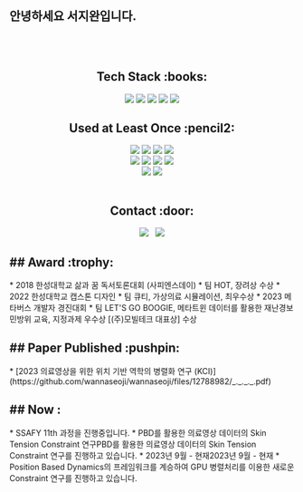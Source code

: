 ## 안녕하세요 서지완입니다.
<div align="center">
<br><br>


<h2>Tech Stack :books:</h2>
<img src="https://img.shields.io/badge/c++-%2300599C.svg?style=for-the-badge&logo=c%2B%2B&logoColor=white">
<img src="https://img.shields.io/badge/OpenGL-%23FFFFFF.svg?style=for-the-badge&logo=opengl">
<img src="https://img.shields.io/badge/unity-%23000000.svg?style=for-the-badge&logo=unity&logoColor=white">
<img src="https://img.shields.io/badge/unrealengine-%23313131.svg?style=for-the-badge&logo=unrealengine&logoColor=white">
<img src="https://img.shields.io/badge/nVIDIA-%2376B900.svg?style=for-the-badge&logo=nVIDIA&logoColor=white">

<h2>Used at Least Once :pencil2:</h2>
<img src="https://img.shields.io/badge/HTML5-E34F26?style=flat&logo=HTML5&logoColor=white"> 
<img src="https://img.shields.io/badge/CSS3-1572B6?style=flat&logo=CSS3&logoColor=white"> 
<img src="https://img.shields.io/badge/JavaScript-F7DF1E?style=flat&logo=JavaScript&logoColor=white"> 
<img src="https://img.shields.io/badge/React-61DAFB?style=flat&logo=React&logoColor=white"> <br>
<img src="https://img.shields.io/badge/Swift-F05138?style=flat&logo=Swift&logoColor=white"> 
<img src="https://img.shields.io/badge/Kotlin-7F52FF?style=flat&logo=Kotlin&logoColor=white"> 
<img src="https://img.shields.io/badge/Java-007396?style=flat&logo=Java&logoColor=white">
<img src="https://img.shields.io/badge/Firebase-FFCA28?style=flat&logo=Firebase&logoColor=white"> <br>
<img src="https://img.shields.io/badge/Python-3776AB?style=flat&logo=Python&logoColor=white">
<img src="https://img.shields.io/badge/MySQL-4479A1?style=flat&logo=MySQL&logoColor=white"> <br><br>

<h2>Contact :door:</h2>
<div align="center">
  <a href="https://wannadev.tistory.com/"><img src="https://img.shields.io/badge/Tistory-000000?style=flat-square&logo=Tistory&logoColor=white&link="https://wannadev.tistory.com/"/></a>&nbsp&nbsp
  <a href="mailto:wannaseoji@naver.com"><img src="https://img.shields.io/badge/Gmail-EA4335?style=flat-square&logo=Gmail&logoColor=white&link=mailto:wannaseoji@naver.com"/></a>
</div>
</div>

<h2>## Award :trophy:</h2>
* 2018 한성대학교 삶과 꿈 독서토론대회 (사피엔스데이)
  * 팀 HOT, 장려상 수상
* 2022 한성대학교 캡스톤 디자인 
  * 팀 큐티, 가상의료 시뮬레이션, 최우수상
* 2023 메타버스 개발자 경진대회
  * 팀 LET'S GO BOOGIE, 메타트윈 데이터를 활용한 재난경보 민방위 교육, 지정과제 우수상 [(주)모빌테크 대표상] 수상
<h2>## Paper Published :pushpin:</h2>
* [2023 의료영상을 위한 위치 기반 역학의 병렬화 연구 (KCI)](https://github.com/wannaseoji/wannaseoji/files/12788982/_._._._.pdf)

<h2>## Now :</h2>
  * SSAFY 11th 과정을 진행중입니다.
  * PBD를 활용한 의료영상 데이터의 Skin Tension Constraint 연구PBD를 활용한 의료영상 데이터의 Skin Tension Constraint 연구를 진행하고 있습니다.
      * 2023년 9월 - 현재2023년 9월 - 현재
      * Position Based Dynamics의 프레임워크를 계승하여 GPU 병렬처리를 이용한 새로운 Constraint 연구를 진행하고 있습니다.
